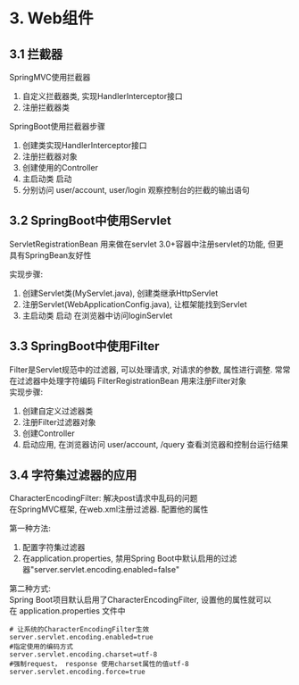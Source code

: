 # 3. Web组件

## 3.1 拦截器

SpringMVC使用拦截器  
1. 自定义拦截器类, 实现HandlerInterceptor接口
2. 注册拦截器类

SpringBoot使用拦截器步骤  
1. 创建类实现HandlerInterceptor接口
2. 注册拦截器对象
3. 创建使用的Controller
4. 主启动类 启动
5. 分别访问 user/account, user/login 观察控制台的拦截的输出语句

## 3.2 SpringBoot中使用Servlet

ServletRegistrationBean 用来做在servlet 3.0+容器中注册servlet的功能, 但更具有SpringBean友好性  

实现步骤:
1. 创建Servlet类(MyServlet.java), 创建类继承HttpServlet
2. 注册Servlet(WebApplicationConfig.java), 让框架能找到Servlet
3. 主启动类 启动 在浏览器中访问loginServlet

## 3.3 SpringBoot中使用Filter

Filter是Servlet规范中的过滤器, 可以处理请求, 对请求的参数, 属性进行调整. 常常在过滤器中处理字符编码
FilterRegistrationBean 用来注册Filter对象  
实现步骤:
1. 创建自定义过滤器类
2. 注册Filter过滤器对象
3. 创建Controller
4. 启动应用, 在浏览器访问 user/account, /query 查看浏览器和控制台运行结果

## 3.4 字符集过滤器的应用

CharacterEncodingFilter: 解决post请求中乱码的问题  
在SpringMVC框架, 在web.xml注册过滤器. 配置他的属性  

第一种方法:  
1. 配置字符集过滤器
2. 在application.properties, 禁用Spring Boot中默认启用的过滤器"server.servlet.encoding.enabled=false"

第二种方式:  
Spring Boot项目默认启用了CharacterEncodingFilter, 设置他的属性就可以  
在 application.properties 文件中  
```properties
# 让系统的CharacterEncodingFilter生效 
server.servlet.encoding.enabled=true
#指定使用的编码方式
server.servlet.encoding.charset=utf-8
#强制request， response 使用charset属性的值utf-8 
server.servlet.encoding.force=true
```
